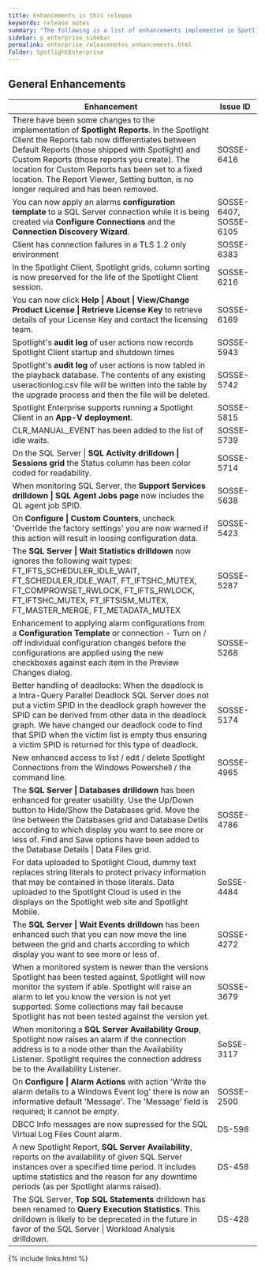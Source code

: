 ```yaml
---
title: Enhancements in this release
keywords: release notes
summary: "The following is a list of enhancements implemented in Spotlight Enterprise 12.0"
sidebar: p_enterprise_sidebar
permalink: enterprise_releasenotes_enhancements.html
folder: SpotlightEnterprise
---
```


## General Enhancements

Enhancement | Issue ID
------------|---------
There have been some changes to the implementation of **Spotlight Reports**. In the Spotlight Client the Reports tab now differentiates between Default Reports (those shipped with Spotlight) and Custom Reports (those reports you create). The location for Custom Reports has been set to a fixed location. The Report Viewer, Setting button, is no longer required and has been removed. | SOSSE-6416
You can now apply an alarms **configuration template** to a SQL Server connection while it is being created via **Configure Connections** and the **Connection Discovery Wizard**. | SOSSE-6407, SOSSE-6105
Client has connection failures in a TLS 1.2 only environment | SOSSE-6383
In the Spotlight Client, Spotlight grids, column sorting is now preserved for the life of the Spotlight Client session. | SOSSE-6216
You can now click **Help \| About \| View/Change Product License \| Retrieve License Key** to retrieve details of your License Key and contact the licensing team. | SOSSE-6169
Spotlight's **audit log** of user actions now records Spotlight Client startup and shutdown times | SOSSE-5943
Spotlight's **audit log** of user actions is now tabled in the playback database. The contents of any existing useractionlog.csv file will be written into the table by the upgrade process and then the file will be deleted. | SOSSE-5742
Spotlight Enterprise supports running a Spotlight Client in an **App-V deployment**. | SOSSE-5815
CLR_MANUAL_EVENT has been added to the list of idle waits. | SOSSE-5739
On the SQL Server \| **SQL Activity drilldown \| Sessions grid** the Status column has been color coded for readability. | SOSSE-5714
When monitoring SQL Server, the **Support Services drilldown \| SQL Agent Jobs page** now includes the QL agent job SPID. | SOSSE-5638
On **Configure \| Custom Counters**, uncheck 'Override the factory settings' you are now warned if this action will result in loosing configuration data.  | SOSSE-5423
The **SQL Server \| Wait Statistics drilldown** now ignores the following wait types: FT_IFTS_SCHEDULER_IDLE_WAIT, FT_SCHEDULER_IDLE_WAIT, FT_IFTSHC_MUTEX, FT_COMPROWSET_RWLOCK, FT_IFTS_RWLOCK, FT_IFTSHC_MUTEX, FT_IFTSISM_MUTEX, FT_MASTER_MERGE, FT_METADATA_MUTEX | SOSSE-5287
Enhancement to applying alarm configurations from a **Configuration Template** or connection - Turn on / off individual configuration changes before the configurations are applied using the new checkboxes against each item in the Preview Changes dialog. | SOSSE-5268
Better handling of deadlocks: When the deadlock is a Intra-Query Parallel Deadlock SQL Server does not put a victim SPID in the deadlock graph however the SPID can be derived from other data in the deadlock graph. We have changed our deadlock code to find that SPID when the victim list is empty thus ensuring a victim SPID is returned for this type of deadlock. | SOSSE-5174
New enhanced access to list / edit / delete Spotlight Connections from the Windows Powershell / the command line. | SOSSE-4965
The **SQL Server \| Databases drilldown** has been enhanced for greater usability. Use the Up/Down button to Hide/Show the Databases grid. Move the line between the Databases grid and Database Detils according to which display you want to see more or less of. Find and Save options have been added to the Database Details \| Data Files grid. | SOSSE-4786
For data uploaded to Spotlight Cloud, dummy text replaces string literals to protect privacy information that may be contained in those literals. Data uploaded to the Spotlight Cloud is used in the displays on the Spotlight web site and Spotlight Mobile. | SoSSE-4484
The **SQL Server \| Wait Events drilldown** has been enhanced such that you can now move the line between the grid and charts according to which display you want to see more or less of. | SOSSE-4272
When a monitored system is newer than the versions Spotlight has been tested against, Spotlight will now monitor the system if able. Spotlight will raise an alarm to let you know the version is not yet supported. Some collections may fail because Spotlight has not been tested against the version yet. | SOSSE-3679
When monitoring a **SQL Server Availability Group**, Spotlight now raises an alarm if the connection address is to a node other than the Availability Listener. Spotlight requires the connection address be to the Availability Listener. | SoSSE-3117
On **Configure \| Alarm Actions** with action 'Write the alarm details to a Windows Event log' there is now an informative default 'Message'. The 'Message' field is required; it cannot be empty. | SOSSE-2500
DBCC Info messages are now supressed for the SQL Virtual Log Files Count alarm. | DS-598
A new Spotlight Report, **SQL Server Availability**, reports on the availability of given SQL Server instances over a specified time period. It includes uptime statistics and the reason for any downtime periods (as per Spotlight alarms raised). | DS-458
The SQL Server, **Top SQL Statements** drilldown has been renamed to **Query Execution Statistics**. This drilldown is likely to be deprecated in the future in favor of the SQL Server \| Workload Analysis drilldown. | DS-428



{% include links.html %}
